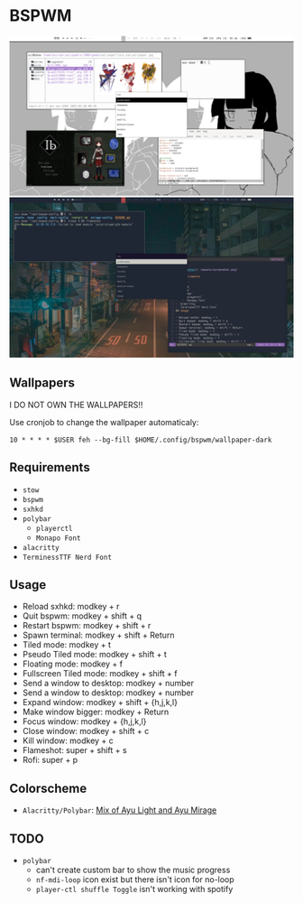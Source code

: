 # BSPWM

![screenshot](./assets/screenshot.png)
![screenshot-mirage](./assets/screenshot-mirage.png)

## Wallpapers

I DO NOT OWN THE WALLPAPERS!!

Use cronjob to change the wallpaper automaticaly:

```cron
10 * * * * $USER feh --bg-fill $HOME/.config/bspwm/wallpaper-dark
```


## Requirements

- `stow`
- `bspwm`
- `sxhkd`
- `polybar`
	- `playerctl`
	- `Monapo Font`
- `alacritty`
- `TerminessTTF Nerd Font`
## Usage

- Reload sxhkd: modkey + r
- Quit bspwm: modkey + shift + q
- Restart bspwm: modkey + shift + r
- Spawn terminal: modkey + shift + Return
- Tiled mode: modkey + t
- Pseudo Tiled mode: modkey + shift + t
- Floating mode: modkey + f
- Fullscreen Tiled mode: modkey + shift + f
- Send a window to desktop: modkey + number
- Send a window to desktop: modkey + number
- Expand window: modkey + shift + {h,j,k,l}
- Make window bigger: modkey + Return
- Focus window: modkey + {h,j,k,l}
- Close window: modkey + shift + c
- Kill window: modkey + c
- Flameshot: super + shift + s
- Rofi: super + p

## Colorscheme

- `Alacritty/Polybar`: [Mix of Ayu Light and Ayu Mirage](https://github.com/ayu-theme/ayu-colors)

## TODO

- `polybar`
	- can't create custom bar to show the music progress
	- `nf-mdi-loop` icon exist but there isn't icon for no-loop
	- `player-ctl shuffle Toggle` isn't working with spotify

